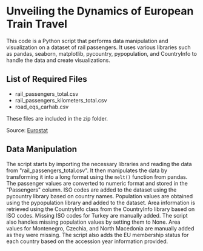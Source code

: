 # Unveiling the Dynamics of European Train Travel

This code is a Python script that performs data manipulation and visualization on a dataset of rail passengers. It uses various libraries such as pandas, seaborn, matplotlib, pycountry, pypopulation, and CountryInfo to handle the data and create visualizations.

## List of Required Files
- rail_passengers_total.csv
- rail_passengers_kilometers_total.csv
- road_eqs_carhab.csv

These files are included in the zip folder.

Source: [Eurostat](https://ec.europa.eu/eurostat)

## Data Manipulation
The script starts by importing the necessary libraries and reading the data from "rail_passengers_total.csv". It then manipulates the data by transforming it into a long format using the `melt()` function from pandas. The passenger values are converted to numeric format and stored in the "Passengers" column. ISO codes are added to the dataset using the pycountry library based on country names. Population values are obtained using the pypopulation library and added to the dataset. Area information is retrieved using the CountryInfo class from the CountryInfo library based on ISO codes. Missing ISO codes for Turkey are manually added. The script also handles missing population values by setting them to None. Area values for Montenegro, Czechia, and North Macedonia are manually added as they were missing. The script also adds the EU membership status for each country based on the accession year information provided.
